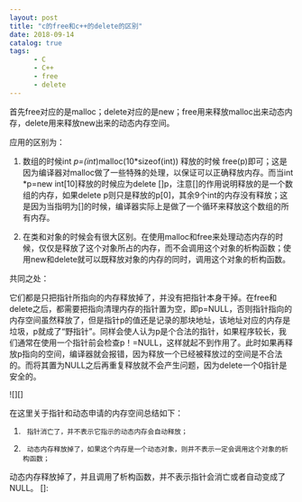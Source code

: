 ```yaml
---
layout: post
title: "c的free和c++的delete的区别"
date: 2018-09-14
catalog: true
tags:
      - C
      - C++
      - free
      - delete
---
```




首先free对应的是malloc；delete对应的是new；free用来释放malloc出来动态内存，delete用来释放new出来的动态内存空间。

应用的区别为：

1. 数组的时候int *p=(int*)malloc(10*sizeof(int)) 释放的时候 free(p)即可；这是因为编译器对malloc做了一些特殊的处理，以保证可以正确释放内存。而当int *p=new int[10]释放的时候应为delete []p，注意[]的作用说明释放的是一个数组的内存，如果delete p则只是释放的p[0]，其余9个int的内存没有释放；这是因为当指明为[]的时候，编译器实际上是做了一个循环来释放这个数组的所有内存。

2. 在类和对象的时候会有很大区别。在使用malloc和free来处理动态内存的时候，仅仅是释放了这个对象所占的内存，而不会调用这个对象的析构函数；使用new和delete就可以既释放对象的内存的同时，调用这个对象的析构函数。

共同之处：

它们都是只把指针所指向的内存释放掉了，并没有把指针本身干掉。在free和delete之后，都需要把指向清理内存的指针置为空，即p=NULL，否则指针指向的内存空间虽然释放了，但是指针p的值还是记录的那块地址，该地址对应的内存是垃圾，p就成了“野指针”。同样会使人认为p是个合法的指针，如果程序较长，我们通常在使用一个指针前会检查p！=NULL，这样就起不到作用了。此时如果再释放p指向的空间，编译器就会报错，因为释放一个已经被释放过的空间是不合法的。而将其置为NULL之后再重复释放就不会产生问题，因为delete一个0指针是安全的。

 ![][]

在这里关于指针和动态申请的内存空间总结如下：

1.      指针消亡了，并不表示它指示的动态内存会自动释放；

2.      动态内存释放掉了，如果这个内存是一个动态对象，则并不表示一定会调用这个对象的析构函数；

动态内存释放掉了，并且调用了析构函数，并不表示指针会消亡或者自动变成了NULL。
[]: 
